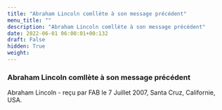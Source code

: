 ```yaml
---
title: "Abraham Lincoln comllète à son message précédent"
menu_title: ""
description: "Abraham Lincoln comllète à son message précédent"
date: 2022-06-01 06:00:01+00:132
draft: False
hidden: True
weight:
---
```

### Abraham Lincoln comllète à son message précédent

Abraham Lincoln - reçu par FAB le 7 Juillet 2007, Santa Cruz, Californie, USA.



